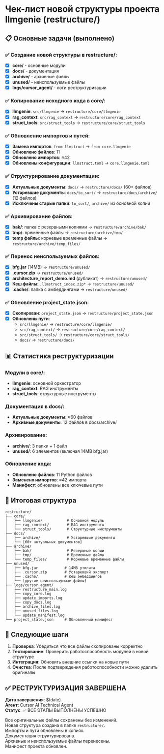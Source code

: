 # Чек-лист новой структуры проекта llmgenie (restructure/)

## 📋 Основные задачи (выполнено)

### ✅ Создание новой структуры в restructure/:

- [x] **core/** - основные модули
- [x] **docs/** - документация  
- [x] **archive/** - архивные файлы
- [x] **unused/** - неиспользуемые файлы
- [x] **logs/cursor_agent/** - логи реструктуризации

### ✅ Копирование исходного кода в core/:

- [x] **llmgenie**: `src/llmgenie` → `restructure/core/llmgenie`
- [x] **rag_context**: `src/rag_context` → `restructure/core/rag_context`  
- [x] **struct_tools**: `src/struct_tools` → `restructure/core/struct_tools`

### ✅ Обновление импортов и путей:

- [x] **Замена импортов**: `from llmstruct` → `from core.llmgenie`
- [x] **Обновлено файлов**: 11
- [x] **Обновлено импортов**: ≈42
- [x] **Обновлены конфигурации**: `llmstruct.toml` → `core.llmgenie.toml`

### ✅ Структурирование документации:

- [x] **Актуальные документы**: `docs/` → `restructure/docs/` (60+ файлов)
- [x] **Устаревшие документы**: `docs/to_sort/` → `restructure/docs/archive/` (12 файлов)
- [x] **Исключены старые папки**: `to_sort/`, `archive/` из основной копии

### ✅ Архивирование файлов:

- [x] **bak/**: папка с резервными копиями → `restructure/archive/bak/`
- [x] **tmp/**: временные файлы → `restructure/archive/tmp/`
- [x] **temp файлы**: корневые временные файлы → `restructure/archive/temp_files/`

### ✅ Перенос неиспользуемых файлов:

- [x] **bfg.jar** (14MB) → `restructure/unused/`
- [x] **.cursor.zip** → `restructure/unused/`
- [x] **architecture_report_demo.md** (дубликат) → `restructure/unused/`
- [x] **Кеш файлы**: `.llmstruct_index.zip*` → `restructure/unused/`
- [x] **.cache/**: папка с эмбеддингами → `restructure/unused/`

### ✅ Обновление project_state.json:

- [x] **Скопирован**: `project_state.json` → `restructure/project_state.json`
- [x] **Обновлены пути**:
  - `src/llmgenie/` → `restructure/core/llmgenie/`
  - `src/rag_context/` → `restructure/core/rag_context/`
  - `src/struct_tools/` → `restructure/core/struct_tools/`
  - `docs/` → `restructure/docs/`

## 📊 Статистика реструктуризации

### Модули в core/:
- **llmgenie**: основной оркестратор
- **rag_context**: RAG инструменты  
- **struct_tools**: структурные инструменты

### Документация в docs/:
- **Актуальные документы**: ≈60 файлов
- **Архивные документы**: 12 файлов в docs/archive/

### Архивирование:
- **archive/**: 3 папки + 1 файл
- **unused/**: 6 элементов (включая 14MB bfg.jar)

### Обновление кода:
- **Обновлено файлов**: 11 Python файлов
- **Заменено импортов**: ≈42 импорта
- **Манифест**: обновлены все ключевые пути

## 📁 Итоговая структура

```
restructure/
├── core/
│   ├── llmgenie/           # Основной модуль
│   ├── rag_context/        # RAG инструменты
│   └── struct_tools/       # Структурные инструменты
├── docs/
│   ├── archive/            # Устаревшие документы
│   └── [60+ актуальных документов]
├── archive/
│   ├── bak/                # Резервные копии
│   ├── tmp/                # Временные файлы
│   └── temp_files/         # Корневые временные файлы
├── unused/
│   ├── bfg.jar            # 14MB утилита
│   ├── .cursor.zip        # Устаревший экспорт
│   ├── .cache/            # Кеш эмбеддингов
│   └── [другие неиспользуемые файлы]
├── logs/cursor_agent/
│   ├── restructure_main.log
│   ├── copy_core.log
│   ├── update_imports.log
│   ├── copy_docs.log
│   ├── archive_files.log
│   ├── unused_files.log
│   └── update_manifest.log
└── project_state.json     # Обновленный манифест
```

## 🚀 Следующие шаги

1. **Проверка**: Убедиться что все файлы скопированы корректно
2. **Тестирование**: Проверить работоспособность модулей в новой структуре
3. **Интеграция**: Обновить внешние ссылки на новые пути
4. **Очистка**: После подтверждения работоспособности можно удалить оригиналы

## ✅ РЕСТРУКТУРИЗАЦИЯ ЗАВЕРШЕНА

**Дата завершения**: $(date)  
**Агент**: Cursor AI Technical Agent  
**Статус**: ✅ ВСЕ ЭТАПЫ ВЫПОЛНЕНЫ УСПЕШНО

Все оригинальные файлы сохранены без изменений.  
Новая структура создана в папке `restructure/`.  
Импорты и пути обновлены в копиях.  
Документация структурирована.  
Архивные и неиспользуемые файлы перенесены.  
Манифест проекта обновлен. 